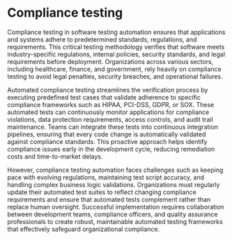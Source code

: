 # Compliance testing

Compliance testing in software testing automation ensures that applications and systems adhere to predetermined standards, regulations, and requirements. This critical testing methodology verifies that software meets industry-specific regulations, internal policies, security standards, and legal requirements before deployment. Organizations across various sectors, including healthcare, finance, and government, rely heavily on compliance testing to avoid legal penalties, security breaches, and operational failures.

Automated compliance testing streamlines the verification process by executing predefined test cases that validate adherence to specific compliance frameworks such as HIPAA, PCI-DSS, GDPR, or SOX. These automated tests can continuously monitor applications for compliance violations, data protection requirements, access controls, and audit trail maintenance. Teams can integrate these tests into continuous integration pipelines, ensuring that every code change is automatically validated against compliance standards. This proactive approach helps identify compliance issues early in the development cycle, reducing remediation costs and time-to-market delays.

However, compliance testing automation faces challenges such as keeping pace with evolving regulations, maintaining test script accuracy, and handling complex business logic validations. Organizations must regularly update their automated test suites to reflect changing compliance requirements and ensure that automated tests complement rather than replace human oversight. Successful implementation requires collaboration between development teams, compliance officers, and quality assurance professionals to create robust, maintainable automated testing frameworks that effectively safeguard organizational compliance.
